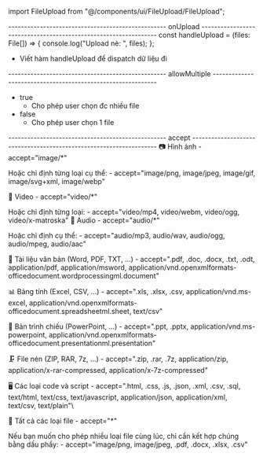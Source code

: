 import FileUpload from "@/components/ui/FileUpload/FileUpload";

<FileUpload
        onUpload={handleUpload}
        allowMultiple={true}
        accept="image/*"
      />

-------------------------------------------------- onUpload ----------------------------------------------------------------
const handleUpload = (files: File[]) => {
console.log("Upload nè: ", files);
};

- Viết hàm handleUpload để dispatch dữ liệu đi

-------------------------------------------------- allowMultiple ------------------------------------------------------------

- true
  - Cho phép user chọn đc nhiều file
- false
  - Cho phép user chọn 1 file

-------------------------------------------------- accept -------------------------------------------------------------------
📷 Hình ảnh - accept="image/\*"

Hoặc chỉ định từng loại cụ thể: - accept="image/png, image/jpeg, image/gif, image/svg+xml, image/webp"

🎥 Video - accept="video/\*"

Hoặc chỉ định từng loại: - accept="video/mp4, video/webm, video/ogg, video/x-matroska"
🎵 Audio - accept="audio/\*"

Hoặc chỉ định cụ thể: - accept="audio/mp3, audio/wav, audio/ogg, audio/mpeg, audio/aac"

📄 Tài liệu văn bản (Word, PDF, TXT, ...) - accept=".pdf, .doc, .docx, .txt, .odt, application/pdf, application/msword, application/vnd.openxmlformats-officedocument.wordprocessingml.document"

📊 Bảng tính (Excel, CSV, ...) - accept=".xls, .xlsx, .csv, application/vnd.ms-excel, application/vnd.openxmlformats-officedocument.spreadsheetml.sheet, text/csv"

📑 Bản trình chiếu (PowerPoint, ...) - accept=".ppt, .pptx, application/vnd.ms-powerpoint, application/vnd.openxmlformats-officedocument.presentationml.presentation"

🗜️ File nén (ZIP, RAR, 7z, ...) - accept=".zip, .rar, .7z, application/zip, application/x-rar-compressed, application/x-7z-compressed"

🖥️ Các loại code và script - accept=".html, .css, .js, .json, .xml, .csv, .sql, text/html, text/css, text/javascript, application/json, application/xml, text/csv, text/plain"\

🔄 Tất cả các loại file - accept="\*"

Nếu bạn muốn cho phép nhiều loại file cùng lúc, chỉ cần kết hợp chúng bằng dấu phẩy: - accept="image/png, image/jpeg, .pdf, .docx, .xlsx, .csv"
